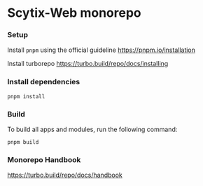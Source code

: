 # Scytix-Web monorepo

### Setup 

Install `pnpm` using the official guideline https://pnpm.io/installation

Install turborepo https://turbo.build/repo/docs/installing

### Install dependencies

```
pnpm install
```

### Build

To build all apps and modules, run the following command:

```
pnpm build
```

### Monorepo Handbook

https://turbo.build/repo/docs/handbook
